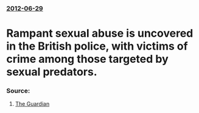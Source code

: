### [2012-06-29](/news/2012/06/29/index.md)

# Rampant sexual abuse is uncovered in the British police, with victims of crime among those targeted by sexual predators. 




### Source:

1. [The Guardian](http://www.guardian.co.uk/uk/2012/jun/29/guardian-investigation-abuse-power-police)
